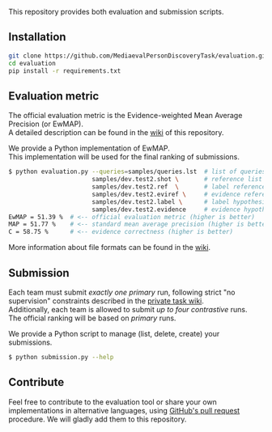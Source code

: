 
This repository provides both evaluation and submission scripts.

## Installation

```bash
git clone https://github.com/MediaevalPersonDiscoveryTask/evaluation.git
cd evaluation
pip install -r requirements.txt
```
## Evaluation metric

The official evaluation metric is the Evidence-weighted Mean Average Precision (or EwMAP).  
A detailed description can be found in the [wiki](https://github.com/MediaevalPersonDiscoveryTask/evaluation/wiki/Evaluation-metric) of this repository.

We provide a Python implementation of EwMAP.  
This implementation will be used for the final ranking of submissions.

```bash
$ python evaluation.py --queries=samples/queries.lst  # list of queries
                       samples/dev.test2.shot \       # reference list of shots
                       samples/dev.test2.ref  \       # label reference
                       samples/dev.test2.eviref \     # evidence reference
                       samples/dev.test2.label \      # label hypothesis
                       samples/dev.test2.evidence     # evidence hypothesis
EwMAP = 51.39 %  # <-- official evaluation metric (higher is better)
MAP = 51.77 %    # <-- standard mean average precision (higher is better)
C = 58.75 %      # <-- evidence correctness (higher is better)
```

More information about file formats can be found in the [wiki](https://github.com/MediaevalPersonDiscoveryTask/evaluation/wiki/File-format).

## Submission

Each team must submit *exactly one primary* run, following strict "no supervision" constraints described in the [private task wiki](http://mediaeval15.pbworks.com/w/page/95456627/PersonDiscovery).  
Additionally, each team is allowed to submit *up to four contrastive* runs.  
The official ranking will be based on *primary* runs.

We provide a Python script to manage (list, delete, create) your submissions.

```bash
$ python submission.py --help
```

## Contribute

Feel free to contribute to the evaluation tool or share your own implementations in alternative languages, using [GitHub's pull request](https://help.github.com/articles/using-pull-requests/) procedure. We will gladly add them to this repository.
